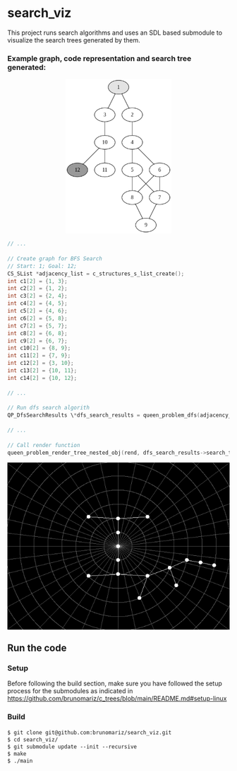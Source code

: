 # search_viz

This project runs search algorithms and uses an SDL based submodule to visualize the search trees generated by them.

### Example graph, code representation and search tree generated:

<div style="display:flex;width: 100%; height: 350px; gap:1rem;justify-content:center">
<img src="img/graph1.png"/>
</div>

```c
// ...

// Create graph for BFS Search
// Start: 1; Goal: 12;
CS_SList *adjacency_list = c_structures_s_list_create();
int c1[2] = {1, 3};
int c2[2] = {1, 2};
int c3[2] = {2, 4};
int c4[2] = {4, 5};
int c5[2] = {4, 6};
int c6[2] = {5, 8};
int c7[2] = {5, 7};
int c8[2] = {6, 8};
int c9[2] = {6, 7};
int c10[2] = {8, 9};
int c11[2] = {7, 9};
int c12[2] = {3, 10};
int c13[2] = {10, 11};
int c14[2] = {10, 12};

// ...

// Run dfs search algorith
QP_DfsSearchResults \*dfs_search_results = queen_problem_dfs(adjacency_list, 1, 12);

// ...

// Call render function
queen_problem_render_tree_nested_obj(rend, dfs_search_results->search_tree->root_nodes->head->data);

```

<div style="display:flex;width: 100%; gap:1rem;justify-content:center">
<img src="img/search_tree.png"/>
</div>

## Run the code

### Setup

Before following the build section, make sure you have followed the setup process for the submodules as indicated in https://github.com/brunomariz/c_trees/blob/main/README.md#setup-linux


### Build

```shell
$ git clone git@github.com:brunomariz/search_viz.git
$ cd search_viz/
$ git submodule update --init --recursive
$ make
$ ./main
```
